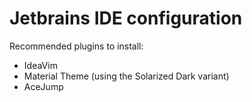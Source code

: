 # Jetbrains IDE configuration

Recommended plugins to install:

 - IdeaVim
 - Material Theme (using the Solarized Dark variant)
 - AceJump
